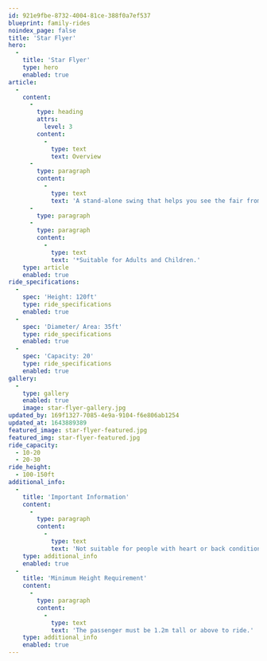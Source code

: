 ```yaml
---
id: 921e9fbe-8732-4004-81ce-388f0a7ef537
blueprint: family-rides
noindex_page: false
title: 'Star Flyer'
hero:
  -
    title: 'Star Flyer'
    type: hero
    enabled: true
article:
  -
    content:
      -
        type: heading
        attrs:
          level: 3
        content:
          -
            type: text
            text: Overview
      -
        type: paragraph
        content:
          -
            type: text
            text: 'A stand-alone swing that helps you see the fair from the air taking you to dizzying new heights! Still a thrilling ride, but a definite experience for all of the family! Young and old alike will be amazed by the views. Buckle in, sit next to your family or friends in the seats and get ride for the ride of tour life. '
      -
        type: paragraph
      -
        type: paragraph
        content:
          -
            type: text
            text: '*Suitable for Adults and Children.'
    type: article
    enabled: true
ride_specifications:
  -
    spec: 'Height: 120ft'
    type: ride_specifications
    enabled: true
  -
    spec: 'Diameter/ Area: 35ft'
    type: ride_specifications
    enabled: true
  -
    spec: 'Capacity: 20'
    type: ride_specifications
    enabled: true
gallery:
  -
    type: gallery
    enabled: true
    image: star-flyer-gallery.jpg
updated_by: 169f1327-7085-4e9a-9104-f6e806ab1254
updated_at: 1643889389
featured_image: star-flyer-featured.jpg
featured_img: star-flyer-featured.jpg
ride_capacity:
  - 10-20
  - 20-30
ride_height:
  - 100-150ft
additional_info:
  -
    title: 'Important Information'
    content:
      -
        type: paragraph
        content:
          -
            type: text
            text: 'Not suitable for people with heart or back conditions or of a nervous disposition should avoid riding. Other medical conditions that may preclude riding include pregnancy, recent surgery, broken bones, or neck problems.'
    type: additional_info
    enabled: true
  -
    title: 'Minimum Height Requirement'
    content:
      -
        type: paragraph
        content:
          -
            type: text
            text: 'The passenger must be 1.2m tall or above to ride.'
    type: additional_info
    enabled: true
---
```

